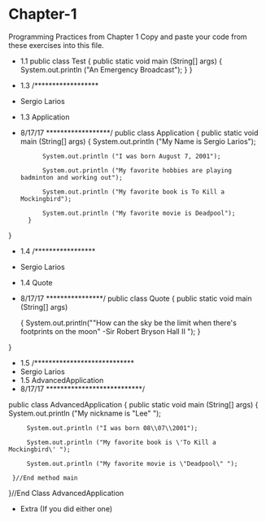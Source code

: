 # Chapter-1
Programming Practices from Chapter 1
Copy and paste your code from these exercises into this file.

* 1.1
public class Test
{
  public static void main (String[] args)
  {
    System.out.println ("An Emergency Broadcast");
  }
}


* 1.3
/******************
 * Sergio Larios
 * 1.3 Application
 * 8/17/17
 ******************/
 public class Application
 {
     public static void main (String[] args)
         {
             System.out.println ("My Name is Sergio Larios");
             
             System.out.println ("I was born August 7, 2001");
             
             System.out.println ("My favorite hobbies are playing badminton and working out");
             
             System.out.println ("My favorite book is To Kill a Mockingbird");
             
             System.out.println ("My favorite movie is Deadpool");
         }
 }

* 1.4
/*****************
 * Sergio Larios
 * 1.4 Quote
 * 8/17/17
 ****************/
 public class Quote
 {
     public static void main (String[] args)
     
     {
         System.out.println("\"How can the sky be the limit when there's footprints on the moon\" -Sir Robert Bryson Hall II ");
     }
     
 }

* 1.5
/****************************
 * Sergio Larios
 * 1.5 AdvancedApplication
 * 8/17/17
 ***************************/
 
 public class AdvancedApplication
 {
     public static void main (String[] args)
     {
         System.out.println ("My nickname is \"Lee\" ");

         System.out.println ("I was born 08\\07\\2001");
         
         System.out.println ("My favorite book is \'To Kill a Mockingbird\' ");
         
         System.out.println ("My favorite movie is \"Deadpool\" ");
         
     }//End method main
     
 }//End Class AdvancedApplication

* Extra (If you did either one)
